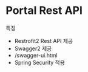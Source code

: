 # Portal Rest API


특징
- Restrofit2 Rest API 제공
- Swagger2 제공
 - /swagger-ui.html
- Spring Security 적용
